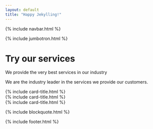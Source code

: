 ```yaml
---
layout: default
title: "Happy Jekylling!"
---
```


{% include navbar.html %}

{% include jumbotron.html %}

<div class="container text-center pt-5 pb-3">
    <h1 class="display-6 mb-3">Try our services</h1>
    <p class="lead">We provide the very best services in our industry</p>
    <p class="">We are the industry leader in the services we provide our customers.</p>
</div>

<div class="container text-center pt-5 pb-3">
    <div class="row text-left">
        <div class="col-md-4">
            {% include card-title.html %}
        </div>
        <div class="col-md-4">
            {% include card-title.html %}
        </div>
        <div class="col-md-4">
            {% include card-title.html %}
        </div>
    </div>
</div>

{% include blockquote.html %}

{% include footer.html %}
